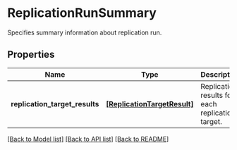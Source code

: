 # ReplicationRunSummary

Specifies summary information about replication run.

## Properties
Name | Type | Description | Notes
------------ | ------------- | ------------- | -------------
**replication_target_results** | [**[ReplicationTargetResult]**](ReplicationTargetResult.md) | Replication results for each replication target. | [optional] 

[[Back to Model list]](../README.md#documentation-for-models) [[Back to API list]](../README.md#documentation-for-api-endpoints) [[Back to README]](../README.md)


